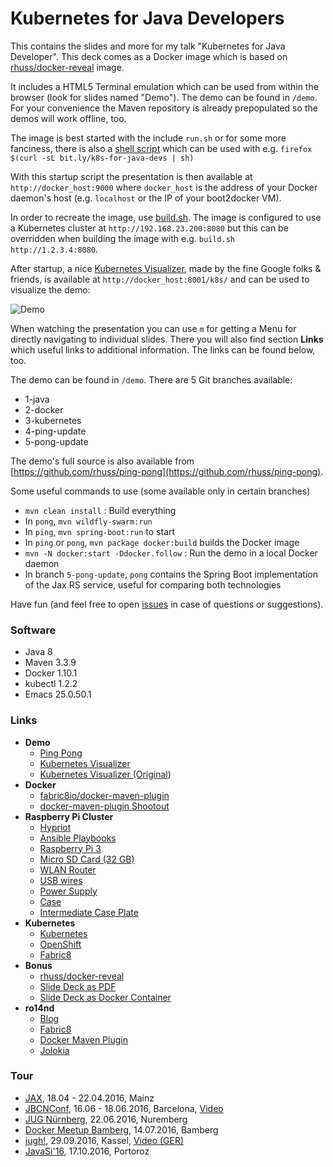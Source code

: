 # Kubernetes for Java Developers

This contains the slides and more for my talk "Kubernetes for Java
Developer". This deck comes as a Docker image which is
based on [rhuss/docker-reveal](https://github.com/rhuss/docker-reveal)
image.

It includes a HTML5 Terminal emulation which can be used from within
the browser (look for slides named "Demo"). The demo can be found in
`/demo`. For your convenience the Maven repository is already
prepopulated so the demos will work offline, too.

The image is best started with the include `run.sh` or for some more
fanciness, there is also a [shell script](https://raw.githubusercontent.com/ro14nd-talks/kubernetes-for-java-developers/master/run-container.sh) which can be used with e.g. `firefox $(curl -sL bit.ly/k8s-for-java-devs | sh)`

With this startup script the presentation is then available at
`http://docker_host:9000` where `docker_host` is the address of your
Docker daemon's host (e.g. `localhost` or the IP of your boot2docker
VM).

In order to recreate the image, use [build.sh](build.sh). The image is
configured to use a Kubernetes cluster at `http://192.168.23.200:8080` but
this can be overridden when building the image with e.g. `build.sh
http://1.2.3.4:8080`.

After startup, a nice
[Kubernetes Visualizer](https://github.com/brendandburns/gcp-live-k8s-visualizer), made by the fine Google folks & friends, is available at `http://docker_host:8001/k8s/` and can be used to
visualize the demo:

![Demo](https://raw.githubusercontent.com/rhuss/jax-kubernetes-2016/master/demo.png
 "Demo in Action")

When watching the presentation you can use `m` for getting a Menu for
directly navigating to individual slides. There you will also find
section **Links** which useful links to additional information. The
links can be found below, too.

The demo can be found in `/demo`. There are 5 Git branches available:

* 1-java
* 2-docker
* 3-kubernetes
* 4-ping-update
* 5-pong-update

The demo's full source is also available from [https://github.com/rhuss/ping-pong](https://github.com/rhuss/ping-pong).

Some useful commands to use (some available only in certain branches)

* `mvn clean install` : Build everything
* In `pong`, `mvn wildfly-swarm:run`
* In `ping`, `mvn spring-boot:run` to start
* In `ping` or `pong`, `mvn package docker:build` builds the Docker image
* `mvn -N docker:start -Ddocker.follow` : Run the demo in a local Docker daemon
* In branch `5-pong-update`, `pong` contains the Spring Boot implementation of the Jax RS service, useful for
  comparing both technologies

Have fun (and feel free to open
[issues](https://github.com/ro14nd-talks/kubernetes-for-java-developers/issues) in case
of questions or suggestions).


### Software

* Java 8
* Maven 3.3.9
* Docker 1.10.1
* kubectl 1.2.2
* Emacs 25.0.50.1

### Links

* **Demo**
  * [Ping Pong](https://github.com/rhuss/ping-pong)
  * [Kubernetes Visualizer](https://github.com/saturnism/gcp-live-k8s-visualizer)
  * [Kubernetes Visualizer (Original](https://github.com/brendandburns/gcp-live-k8s-visualizer))
* **Docker**
  * [fabric8io/docker-maven-plugin](https://github.com/fabric8io/docker-maven-plugin)
  * [docker-maven-plugin Shootout](https://github.com/fabric8io/shootout-docker-maven)
* **Raspberry Pi Cluster**
  * [Hypriot](http://blog.hypriot.com/)
  * [Ansible Playbooks](https://github.com/Project31/ansible-kubernetes-openshift-pi3)
  * [Raspberry Pi 3](http://www.watterott.com/de/Raspberry-Pi-3)
  * [Micro SD Card (32 GB)](http://www.amazon.de/SanDisk-Android-microSDHC-Speicherkarte-SD-Adapter/dp/B013UDL5RU)
  * [WLAN Router](http://www.amazon.de/TP-Link-TL-WR802N-Router-WLAN-Geschwindigkeit-300Mbit/dp/B00XPUIDFQ)
  * [USB wires](http://www.amazon.de/Anker-PowerLine-Kevlarfaser-Lebensdauer-Smartphones-Schwarz/dp/B016BEVNK4?)
  * [Power Supply](http://www.amazon.de/Anker-PowerPort-Family-Sized-Ladeadapter-Technologie/dp/B00PTLSH9G)
  * [Case](http://www.amazon.de/H%C3%B6henverstellbares-stapelbares-Abstandsbolzen-Vullers-Tech/dp/B00NB1WPEE)
  * [Intermediate Case Plate](http://www.amazon.de/Intermediate-Stacking-Raspberry-Vullers-Tech/dp/B00NB1WQZW)
* **Kubernetes**
  * [Kubernetes](http://kubernetes.io)
  * [OpenShift](http://www.openshift.com)
  * [Fabric8](http://fabric8.io)
* **Bonus**
  * [rhuss/docker-reveal](https://hub.docker.com/r/rhuss/docker-reveal)
  * [Slide Deck as PDF](slides/kubernetes-for-java-developers.pdf)
  * [Slide Deck as Docker Container](https://github.com/rhuss/jax-kubernetes-2016)
* **ro14nd**
  * [Blog](https://ro14nd.de)
  * [Fabric8](http://fabric8.io)
  * [Docker Maven Plugin](https://github.com/fabric8io/docker-maven-plugin)
  * [Jolokia](https://www.jolokia.org)

### Tour

* [JAX](https://jax.de/), 18.04 - 22.04.2016, Mainz
* [JBCNConf](http://www.jbcnconf.com/2016/), 16.06 - 18.06.2016, Barcelona, [Video](https://youtu.be/Gjij2t14pfg?list=PLo0fJV3LkR3xHHjo4MZGKm4leqLXwuKhY)
* [JUG Nürnberg](http://www.meetup.com/de-DE/JUG-Nurnberg/), 22.06.2016, Nuremberg
* [Docker Meetup Bamberg](http://www.meetup.com/de-DE/Docker-Bamberg/), 14.07.2016, Bamberg
* [jugh!](http://www.jugh.de/), 29.09.2016, Kassel, [Video (GER)](https://www.youtube.com/watch?v=R1nQFl_wQlE)
* [JavaSi'16](http://www.sioug.si/index.php/konferenca-javasi-16/java-2/175-kubectl-in-60-min), 17.10.2016, Portoroz
